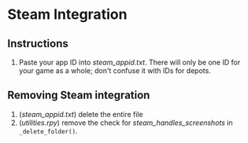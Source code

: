 # Steam Integration

## Instructions

1. Paste your app ID into *steam_appid.txt*. There will only be one ID for your game as a whole; don't confuse it with IDs for depots.

## Removing Steam integration
1. (*steam_appid.txt*) delete the entire file
1. (*utilities.rpy*) remove the check for *steam_handles_screenshots* in `_delete_folder()`.
